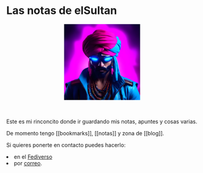 # Las notas de elSultan

<p align="center">
<img src="images/elSultan.mini.jpg" alt="elSultan" title="elSultan" width="200" height="200">
</p>
<br>

Este es mi rinconcito donde ir guardando mis notas, apuntes y cosas varias.

De momento tengo [[bookmarks]], [[notas]] y zona de [[blog]].

Si quieres ponerte en contacto puedes hacerlo:

<li> en el <a href="https://gotosocial.almacenero.uk/@artbol">Fediverso</a>
<li> por <a href="mailto:elsultan@posteo.net">correo</a>.
